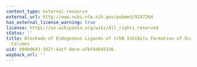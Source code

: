 ```yaml
---
content_type: external-resource
external_url: http://www.ncbi.nlm.nih.gov/pubmed/9247264
has_external_license_warning: true
license: https://en.wikipedia.org/wiki/All_rights_reserved
status: ''
title: Blockade of Endogenous Ligands of trkB Inhibits Formation of Ocular Dominance
  Columns
uid: 899b0643-3d2f-4acf-8ece-afbf4d045156
wayback_url: ''
---
```

